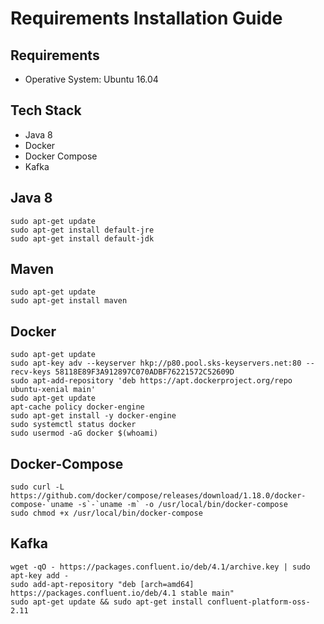 Requirements Installation Guide
=================
Requirements
------------
- Operative System: Ubuntu 16.04 

Tech Stack
------------
- Java 8
- Docker
- Docker Compose
- Kafka

Java 8
------------
```
sudo apt-get update
sudo apt-get install default-jre
sudo apt-get install default-jdk
```

Maven
-----
```
sudo apt-get update
sudo apt-get install maven
```

Docker
------------
```
sudo apt-get update
sudo apt-key adv --keyserver hkp://p80.pool.sks-keyservers.net:80 --recv-keys 58118E89F3A912897C070ADBF76221572C52609D
sudo apt-add-repository 'deb https://apt.dockerproject.org/repo ubuntu-xenial main'
sudo apt-get update
apt-cache policy docker-engine
sudo apt-get install -y docker-engine
sudo systemctl status docker
sudo usermod -aG docker $(whoami)
```
Docker-Compose
------------
```
sudo curl -L https://github.com/docker/compose/releases/download/1.18.0/docker-compose-`uname -s`-`uname -m` -o /usr/local/bin/docker-compose
sudo chmod +x /usr/local/bin/docker-compose
```
Kafka
------------
```
wget -qO - https://packages.confluent.io/deb/4.1/archive.key | sudo apt-key add -
sudo add-apt-repository "deb [arch=amd64] https://packages.confluent.io/deb/4.1 stable main"
sudo apt-get update && sudo apt-get install confluent-platform-oss-2.11
```
